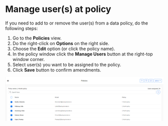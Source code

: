 # Manage user\(s\) at policy

If you need to add to or remove the user\(s\) from a data policy, do the following steps:

1. Go to the **Policies** view.
2. Do the right-click on **Options** on the right side.
3. Choose the **Edit** option \(or click the policy name\).
4. In the policy window click the **Manage Users** button at the right-top window corner. 
5. Select  user\(s\) you want to be assigned to the policy.
6. Click **Save** button to confirm amendments.

![](../../../.gitbook/assets/kodo-cloud-administration-policies03.png)

